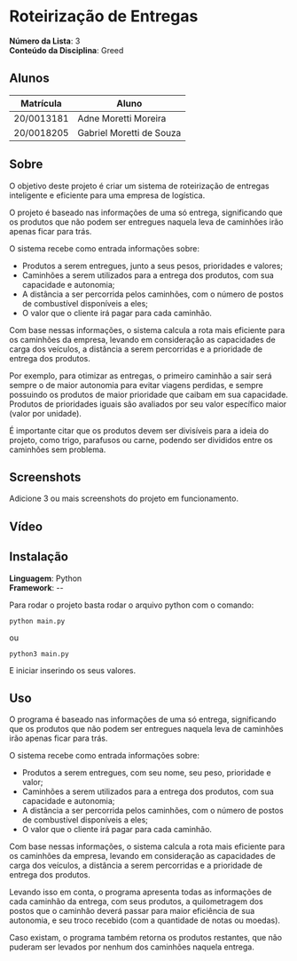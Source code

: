 # Roteirização de Entregas

**Número da Lista**: 3<br>
**Conteúdo da Disciplina**: Greed<br>

## Alunos
|Matrícula | Aluno |
| -- | -- |
| 20/0013181  |  Adne Moretti Moreira |
| 20/0018205  |  Gabriel Moretti de Souza |

## Sobre
O objetivo deste projeto é criar um sistema de roteirização de entregas inteligente e eficiente para uma empresa de logística.

O projeto é baseado nas informações de uma só entrega, significando que os produtos que não podem ser entregues naquela leva de caminhões irão apenas ficar para trás.

O sistema recebe como entrada informações sobre:
- Produtos a serem entregues, junto a seus pesos, prioridades e valores;
- Caminhões a serem utilizados para a entrega dos produtos, com sua capacidade e autonomia;
- A distância a ser percorrida pelos caminhões, com o número de postos de combustível disponíveis a eles;
- O valor que o cliente irá pagar para cada caminhão.

Com base nessas informações, o sistema calcula a rota mais eficiente para os caminhões da empresa, levando em consideração as capacidades de carga dos veículos, a distância a serem percorridas e a prioridade de entrega dos produtos.

Por exemplo, para otimizar as entregas, o primeiro caminhão a sair será sempre o de maior autonomia para evitar viagens perdidas, e sempre possuindo os produtos de maior prioridade que caibam em sua capacidade. Produtos de prioridades iguais são avaliados por seu valor específico maior (valor por unidade).

É importante citar que os produtos devem ser divisíveis para a ideia do projeto, como trigo, parafusos ou carne, podendo ser divididos entre os caminhões sem problema. 

## Screenshots
Adicione 3 ou mais screenshots do projeto em funcionamento.

## Vídeo

[]()

## Instalação 
**Linguagem**: Python<br>
**Framework**: --<br>

Para rodar o projeto basta rodar o arquivo python com o comando: 

```python main.py```

ou

```python3 main.py```

E iniciar inserindo os seus valores. 

## Uso
O programa é baseado nas informações de uma só entrega, significando que os produtos que não podem ser entregues naquela leva de caminhões irão apenas ficar para trás.

O sistema recebe como entrada informações sobre:
- Produtos a serem entregues, com seu nome, seu peso, prioridade e valor;
- Caminhões a serem utilizados para a entrega dos produtos, com sua capacidade e autonomia;
- A distância a ser percorrida pelos caminhões, com o número de postos de combustível disponíveis a eles;
- O valor que o cliente irá pagar para cada caminhão.

Com base nessas informações, o sistema calcula a rota mais eficiente para os caminhões da empresa, levando em consideração as capacidades de carga dos veículos, a distância a serem percorridas e a prioridade de entrega dos produtos.

Levando isso em conta, o programa apresenta todas as informações de cada caminhão da entrega, com seus produtos, a quilometragem dos postos que o caminhão deverá passar para maior eficiência de sua autonomia, e seu troco recebido (com a quantidade de notas ou moedas).

Caso existam, o programa também retorna os produtos restantes, que não puderam ser levados por nenhum dos caminhões naquela entrega.